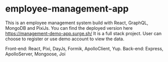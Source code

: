 # employee-management-app
This is an employee management system build with React, GraphQL, MongoDB and PixiJs. You can find the deployed version here https://management-demo-app.surge.sh/ It is a full stack project. User can choose to register or use demo account to view the data. 

Front-end: React, Pixi, DayJs, Formik, ApolloClient, Yup.
Back-end: Express, ApolloServer, Mongoose, Joi
